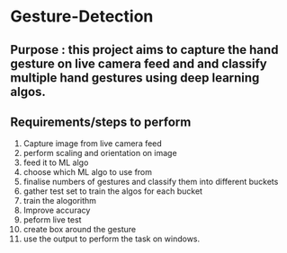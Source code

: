 # Gesture-Detection

## Purpose : this project aims to capture the hand gesture on live camera feed and and classify multiple hand gestures using deep learning algos.

## Requirements/steps to perform

1. Capture image from live camera feed
2. perform scaling and orientation on image
3. feed it to ML algo
4. choose which ML algo to use from
5. finalise numbers of gestures and classify them into different buckets
6. gather test set to train the algos for each bucket
6. train the alogorithm
7. Improve accuracy
8. peform live test
9. create box around the gesture
10. use the output to perform the task on windows.
 